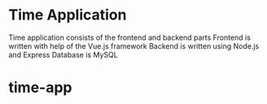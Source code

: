 # Time Application

Time application consists of the frontend and backend parts
Frontend is written with help of the Vue.js framework
Backend is written using Node.js and Express
Database is MySQL
# time-app
